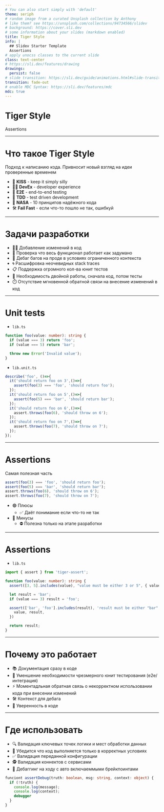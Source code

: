 ```yaml
---
# You can also start simply with 'default'
theme: seriph
# random image from a curated Unsplash collection by Anthony
# like them? see https://unsplash.com/collections/94734566/slidev
# background: https://cover.sli.dev
# some information about your slides (markdown enabled)
title: Tiger Style
info: |
  ## Slidev Starter Template
  Assertions
# apply unocss classes to the current slide
class: text-center
# https://sli.dev/features/drawing
drawings:
  persist: false
# slide transition: https://sli.dev/guide/animations.html#slide-transitions
transition: fade-out
# enable MDC Syntax: https://sli.dev/features/mdc
mdc: true
---
```


# Tiger Style

Assertions

---

# Что такое Tiger Style

Подход к написанию кода. Привносит новый взгляд на идеи проверенные временем

- 🤹 **KISS** - keep it simply silly
- 🧑‍💻 **DevEx** - developer experience
- 👶 **E2E** - end-to-end testing
- 📝 **TDD** - test driven development
- 🚀 **NASA** - 10 принципов надёжного кода
- 🛠 **Fail Fast** - если что-то пошло не так, ошибкуй

---

# Задачи разработки

- 🧑‍💻 Добавление изменений в код
- 🧩 Проверка что весь функционал работает как задумано
- 🐛 Дебаг багов на проде в условиях ограниченного контекcта
- 🌀 Расшифровка неочевидных stack traces
- 📋 Поддержка огромного кол-ва юнит тестов
- 🤦 Необходимость двойной работы, сначала код, потом тесты
- ⏱️  Отсутствие мгновенной обратной связи на внесение изменений в код

<!--
Есть множество проблем/задач с которыми приходится сталкиваться в процессе поддержки продукта. Существующие решения безусловно облегчают работу но так же привносят свои ограничения и проблемы с которыми часто приходится боросться отдельно что в итоге может привести к двойной работе
-->

---

# Unit tests

- `lib.ts`
```ts
function foo(value: number): string {
  if (value === 3) return 'foo';
  if (value === 5) return 'bar';

  throw new Error('Invalid value');
}
```

- `lib.unit.ts`
```ts
describe('foo', ()=>{
  it('should return foo on 3',()=>{
    assert(foo(3) === 'foo', 'should return foo');
  });
  it('should return foo on 5',()=>{
    assert(foo(5) === 'bar', 'should return bar');
  });
  it('should return foo on 6',()=>{
    assert.throws(foo(6), 'should throw on 6');
  });
  it('should return foo on 7',()=>{
    assert.throws(foo(7), 'should throw on 7');
  });
});
```

<!--
Синтетический пример того как обычно выглядит проект. Код с какой-то функциональностью которую нам надо проверить и юнит тесты которые проверяют эту функциональность. При этом качество юнит тестов условно зависит от фантазии автора на момент написание и не гарантирует покрытие всех возможных крайних случаев
-->
---

# Assertions

Самая полезная часть

```ts
assert(foo(3) === 'foo', 'should return foo');
assert(foo(5) === 'bar', 'should return bar');
assert.throws(foo(6), 'should throw on 6');
assert.throws(foo(7), 'should throw on 7');
```

- 🟢 Плюсы
  - ✅ Даёт понимание если что-то не так
- 🔴 Минусы
  - ⛔ Полезна только на этапе разработки

<!--
Юнит тесты могут быть очень детальны и проверять специфичные кейсы. Но даже в условиях когда их тысячи нет гарантии что покрыты все тесты. Баги на проде не исчезают сколько тестов не придумывай. Плюс юниты могут быть дублировны тестами интеграции отдельно написанными на основе опыта полученного от дебага ошибок на проде. Польза юнитов очевидна но при этом мы всегда ограничеваем эту пользу контролируемой средой где всё в большей степени предсказуемо и работает так как мы задумали. На проде же наш код остаётся без условной защиты и если что-то пойдет не так, а оно всегда идёт не так, нам приходится ко крупицам собирать и догадываться что же произошло и на основе этого делать фикс и придумывать тест чтобы такого больше не повторилось
-->


---

# Assertions

- `lib.ts`

```ts
import { assert } from 'tiger-assert';

function foo(value: number): string {
  assert([3, 5].includes(value), "value must be either 3 or 5", { value });

  let result = 'bar';
  if (value === 3) result = 'foo';

  assert(['bar', 'foo'].includes(result), 'result must be either "bar" or "foo"', {
    value, result,
  })

  return result;
}
```

<!--
Почему бы не взять эту пользу и не поместить её туда где в ней самая большая необходимость
-->

---

# Почему это работает

- 📚 Документация сразу в коде
- 🧹 Уменшение необходимости чрезмерного юнит тестирования (e2e/интеграция)
- ⚡ Моментадльная обратная связь о некорректном использовании кода при внесении изменений
- 🛠️ Контекст для дебага
- 💪 Уверенность в коде

<!--
Assertions сразу говорят как код предполагается использовать, не как он работает. Так же можно расставлять assert на инварианты, когда мы говорим как код точно не предполагается использовать. Документация которая сама выскочет и расскажет о себе моментально при попытке неправильного использования кода. Такую не требуется допольнительных усилий чтобы читать. Контекст для дебага сразу приложенный к ошибке с данными вызвавшими проблему. Когда код пыполняется и ни один assert не срабатывает это дает уверенность в том что всё работает так как надо. Плюс даже если случится крайний случай, то будет предоставлен полезный контекст и возможность воспроизвести и найти баг с меньшими усилиями
-->

---

# Где использовать

- 🔍 Валидация ключевых точек логики и мест обработки данных
- 🚦 Убедится что код выполняется только в корректных условиях
- ✅ Валидация переданной конфигурации
- 🕵️ Валидация коннектов с сервисами
- 🐞 Дебаггинг на ходу с авто включаеммыми брейкпоинтами

```ts
funciont assertDebug(truth: boolean, msg: string, context: object) {
  if (!truth) {
    console.log(message);
    console.log(context);
    debugger
  }
}
```


<!--
"Assertions привносит строгость в поток выполнения/использования кода через валидацию данных и условий при этом не фиксируя реализацию кучей отдельно лежажих юнит тестов. Если нужно что-то поменять, ничего не нужно искать, вся ключавая логики и ограничения доступны прямо на месте и позволяют легче принимать решения о внесении изменений"
-->
